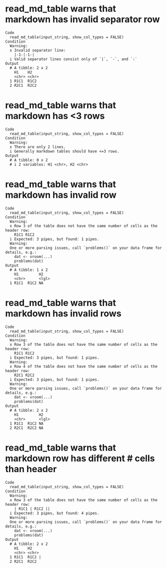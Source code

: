 # read_md_table warns that markdown has invalid separator row

    Code
      read_md_table(input_string, show_col_types = FALSE)
    Condition
      Warning:
      x Invalid separator line:
        |-1-|-1-|
      i Valid separator lines consist only of `|`, `-`, and `:`
    Output
      # A tibble: 2 x 2
        H1    H2   
        <chr> <chr>
      1 R1C1  R1C2 
      2 R2C1  R2C2 

# read_md_table warns that markdown has <3 rows

    Code
      read_md_table(input_string, show_col_types = FALSE)
    Condition
      Warning:
      x There are only 2 lines.
      i Generally markdown tables should have <=3 rows.
    Output
      # A tibble: 0 x 2
      # i 2 variables: H1 <chr>, H2 <chr>

# read_md_table warns that markdown has invalid row

    Code
      read_md_table(input_string, show_col_types = FALSE)
    Condition
      Warning:
      x Row 3 of the table does not have the same number of cells as the header row:
        R1C1 R1C2
      i Expected: 3 pipes, but found: 1 pipes.
      Warning:
      One or more parsing issues, call `problems()` on your data frame for details, e.g.:
        dat <- vroom(...)
        problems(dat)
    Output
      # A tibble: 1 x 2
        H1         H2   
        <chr>      <lgl>
      1 R1C1  R1C2 NA   

# read_md_table warns that markdown has invalid rows

    Code
      read_md_table(input_string, show_col_types = FALSE)
    Condition
      Warning:
      x Row 3 of the table does not have the same number of cells as the header row:
        R1C1 R1C2
      i Expected: 3 pipes, but found: 1 pipes.
      Warning:
      x Row 4 of the table does not have the same number of cells as the header row:
        R2C1 R2C2
      i Expected: 3 pipes, but found: 1 pipes.
      Warning:
      One or more parsing issues, call `problems()` on your data frame for details, e.g.:
        dat <- vroom(...)
        problems(dat)
    Output
      # A tibble: 2 x 2
        H1         H2   
        <chr>      <lgl>
      1 R1C1  R1C2 NA   
      2 R2C1  R2C2 NA   

# read_md_table warns that markdown row has different # cells than header

    Code
      read_md_table(input_string, show_col_types = FALSE)
    Condition
      Warning:
      x Row 3 of the table does not have the same number of cells as the header row:
        | R1C1 | R1C2 ||
      i Expected: 3 pipes, but found: 4 pipes.
      Warning:
      One or more parsing issues, call `problems()` on your data frame for details, e.g.:
        dat <- vroom(...)
        problems(dat)
    Output
      # A tibble: 2 x 2
        H1    H2    
        <chr> <chr> 
      1 R1C1  R1C2 |
      2 R2C1  R2C2  

